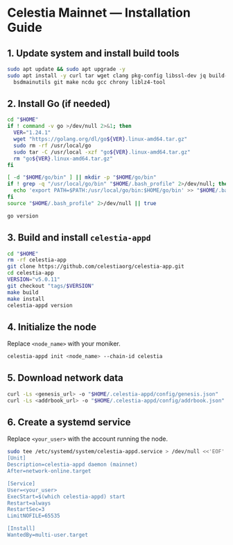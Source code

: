 # Celestia Mainnet — Installation Guide

## 1. Update system and install build tools
```bash
sudo apt update && sudo apt upgrade -y
sudo apt install -y curl tar wget clang pkg-config libssl-dev jq build-essential \
  bsdmainutils git make ncdu gcc chrony liblz4-tool
```

## 2. Install Go (if needed)
```bash
cd "$HOME"
if ! command -v go >/dev/null 2>&1; then
  VER="1.24.1"
  wget "https://golang.org/dl/go${VER}.linux-amd64.tar.gz"
  sudo rm -rf /usr/local/go
  sudo tar -C /usr/local -xzf "go${VER}.linux-amd64.tar.gz"
  rm "go${VER}.linux-amd64.tar.gz"
fi

[ -d "$HOME/go/bin" ] || mkdir -p "$HOME/go/bin"
if ! grep -q "/usr/local/go/bin" "$HOME/.bash_profile" 2>/dev/null; then
  echo 'export PATH=$PATH:/usr/local/go/bin:$HOME/go/bin' >> "$HOME/.bash_profile"
fi
source "$HOME/.bash_profile" 2>/dev/null || true

go version
```

## 3. Build and install `celestia-appd`
```bash
cd "$HOME"
rm -rf celestia-app
git clone https://github.com/celestiaorg/celestia-app.git
cd celestia-app
VERSION="v5.0.11"
git checkout "tags/$VERSION"
make build
make install
celestia-appd version
```

## 4. Initialize the node
Replace `<node_name>` with your moniker.
```bash
celestia-appd init <node_name> --chain-id celestia
```

## 5. Download network data
```bash
curl -Ls <genesis_url> -o "$HOME/.celestia-appd/config/genesis.json"
curl -Ls <addrbook_url> -o "$HOME/.celestia-appd/config/addrbook.json"
```

## 6. Create a systemd service
Replace `<your_user>` with the account running the node.
```bash
sudo tee /etc/systemd/system/celestia-appd.service > /dev/null <<'EOF'
[Unit]
Description=celestia-appd daemon (mainnet)
After=network-online.target

[Service]
User=<your_user>
ExecStart=$(which celestia-appd) start
Restart=always
RestartSec=3
LimitNOFILE=65535

[Install]
WantedBy=multi-user.target
